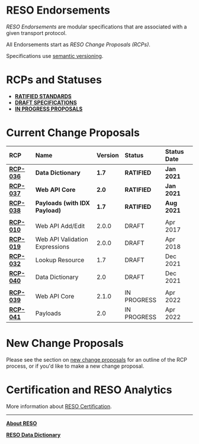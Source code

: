 # RESO Endorsements
_RESO Endorsements_ are modular specifications that are associated with a given transport protocol. 

All Endorsements start as _RESO Change Proposals (RCPs)_. 

Specifications use [semantic versioning](https://semver.org/).


# RCPs and Statuses
* [**RATIFIED STANDARDS**](./proposals.md#ratified-standards)
* [**DRAFT SPECIFICATIONS**](./proposals.md#draft-specifications)
* [**IN PROGRESS PROPOSALS**](./proposals.md#in-progress-proposals)

# Current Change Proposals

| RCP | Name | Version | Status | Status Date |
| :-- | :-- | :-- | :-- | :-- |
| [**RCP-036**](./proposals.md#data-dictionary-17) | **Data Dictionary** | **1.7** | **RATIFIED** | **Jan 2021** |
| [**RCP-037**](./proposals.md#web-api-core-200) | **Web API Core** | **2.0** | **RATIFIED** | **Jan 2021** |
| [**RCP-038**](./proposals.md#payloads-17) | **Payloads (with IDX Payload)** | **1.7** | **RATIFIED** | **Aug 2021** |
| |
| [**RCP-010**](./proposals.md#web-api-addedit) | Web API Add/Edit | 2.0.0 | DRAFT | Apr 2017 |
| [**RCP-019**](./proposals.md#web-api-validation-expressions) | Web API Validation Expressions | 2.0.0 | DRAFT | Apr 2018 |
| [**RCP-032**](./proposals.md#lookup-resource) | Lookup Resource | 1.7 | DRAFT | Dec 2021 |
| [**RCP-040**](./proposals.md#data-dictionary-20) | Data Dictionary | 2.0 | DRAFT | Dec 2021 |
| |
| [**RCP-039**](./proposals.md#web-api-core-210) | Web API Core | 2.1.0 | IN PROGRESS | Apr 2022 |
| [**RCP-041**](./proposals.md#payloads-20) | Payloads | 2.0 | IN PROGRESS | Apr 2022 |


# New Change Proposals
Please see the section on [new change proposals](./reso-rcp-process.md#new-change-proposals) for an outline of the RCP process, or if you'd like to make a new change proposal.

# Certification and RESO Analytics
More information about [RESO Certification](./certification-reso-analytics.md).

---

[**About RESO**](https://reso.org)

[**RESO Data Dictionary**](https://ddwiki.reso.org)

